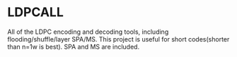 # LDPCALL
All of the LDPC encoding and decoding tools, including flooding/shuffle/layer SPA/MS.
This project is useful for short codes(shorter than n=1w is best). SPA and MS are included. 
